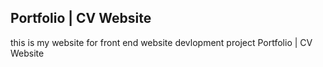 ## Portfolio | CV Website
this is my website for front end website devlopment project 
Portfolio | CV Website
